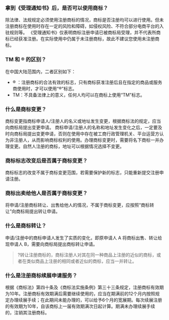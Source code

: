<span id="N01"></span>
### 拿到《受理通知书》后，是否可以使用商标？
除法律、法规规定必须使用注册商标的情况，商标是否注册均可以进行使用。但未注册商标在使用时存在一定的风险和障碍，如侵权风险、不符合部分电商平台的入驻规则等。
《受理通知书》仅表明商标注册申请已被商标局受理，并不代表所商标已经获准注册。在实际使用中仍属于未注册商标，故此不建议您使用未注册商标。

<span id="N02"></span>
### TM 和 ® 的区别？
在中国大陆范围内，二者区别如下：
- ® ：注册商标的合法有效的标志，只有商标获准注册后且在指定的商品或服务商使用时，才可以使用“®”标志。
- TM：不具备法律上的意义，任何人均可以在商标上使用“TM”标志。

<span id="N03"></span>
### 什么是商标变更？
商标变更指商标申请人/注册人的名义或地址发生变更，根据商标法的规定，应当向商标局提出变更申请。
商标申请/注册人的名称和地址发生变化之后，一定要及时向商标局提出变更申请，否则在使用中存在被工商行政管理机关、平台运营方认为非注册人，从而影响商标权利的使用。办理商标变更时，需要将名下商标一并办理变更。自然人注册的商标，地址可以根据情况选择不变更。

<span id="N04"></span>
### 商标标志改变后是否属于商标变更？
商标标志的改变不属于商标变更范围，若需要保护新的标志，只能重新提交注册申请注册。

<span id="N05"></span>
### 商标出卖给他人是否属于商标变更？
将申请/注册商标转让、出售给他人的情况，不属于商标变更，应按照“商标转让”向商标局提出转让申请。

<span id="N06"></span>
### 什么是商标转让？
申请/注册中的商标申请人发生了实质的变化，即原申请人 A 将商标出售、转让给现申请人 B，需要向商标局提出商标转让申请。
>?转让注册商标的，商标注册人对其在同一种商品上注册的近似的商标，或者在类似商品上注册的相同或者近似的商标，应当一并转让。

<span id="N07"></span>
### 什么是注册商标续展申请服务？
根据《商标法》第四十条及《商标法实施条例》第三十三条规定，注册商标有效期为10年。注册商标有效期满后需要继续使用的，应当在期满前的12个月内按照规定办理续展手续；在此期间未能办理的，可以给予6个月的宽展期。每次续展注册的有效期为10年，自该商标上一届有效期满次日起计算。期满未办理续展手续的，注销其注册商标。


